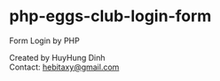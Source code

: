 # php-eggs-club-login-form
Form Login by PHP

Created by HuyHung Dinh<br>
Contact: hebitaxy@gmail.com
